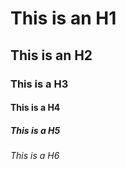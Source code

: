 This is an H1
=============

This is an H2
-------------

### This is a H3
#### This is a H4
##### This is a H5
###### This is a H6
